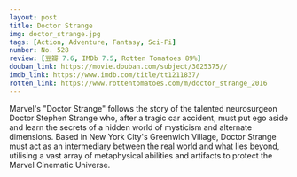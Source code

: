```yaml
---
layout: post 
title: Doctor Strange
img: doctor_strange.jpg
tags: [Action, Adventure, Fantasy, Sci-Fi]
number: No. 528
review: [豆瓣 7.6, IMDb 7.5, Rotten Tomatoes 89%]
douban_link: https://movie.douban.com/subject/3025375//
imdb_link: https://www.imdb.com/title/tt1211837/
rotten_link: https://www.rottentomatoes.com/m/doctor_strange_2016
---
```


Marvel's "Doctor Strange" follows the story of the talented neurosurgeon Doctor Stephen Strange who, after a tragic car accident, must put ego aside and learn the secrets of a hidden world of mysticism and alternate dimensions. Based in New York City's Greenwich Village, Doctor Strange must act as an intermediary between the real world and what lies beyond, utilising a vast array of metaphysical abilities and artifacts to protect the Marvel Cinematic Universe.